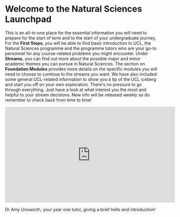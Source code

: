 # Welcome to the Natural Sciences Launchpad

This is an all-in-one place for the essential information you will need to prepare for the start of term 
and to the start of your undergraduate journey. For the **First Steps**, you will be able to find basic 
introduction to UCL, the Natural Sciences programme and the programme tutors who are your go-to personnel 
for any course-related problems you might encounter. Under **Streams**, you can find out more about the possible 
major and minor academic themes you can pursue in Natural Sciences. The section on **Foundation Modules** provides 
more details on the specific modules you will need to choose to continue to the streams you want. We have also 
included some general UCL-related information to show you a tip of the UCL iceberg and start you off on your own exploration. There's no pressure to go through everything. Just have a look at what interest you the most and helpful to your stream decisions. New info will be released weekly so do remember to check back from time to time!

<iframe width="560" height="315" src="https://www.youtube.com/embed/ZXo1FNNV8Aw?si=2r4yWvRFDyAiNyp9" title="YouTube video player" frameborder="0" allow="accelerometer; autoplay; clipboard-write; encrypted-media; gyroscope; picture-in-picture; web-share" allowfullscreen></iframe>

Dr Amy Unsworth, your year one tutor, giving a brief hello and introduction!


